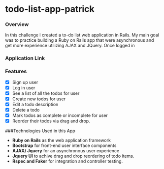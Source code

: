 # todo-list-app-patrick


### Overview

In this challenge I created a to-do list web application in Rails.  My main goal was to practice building a Ruby on Rails app that were asynchronous and get more experience utilizing AJAX and JQuery.  Once logged in

### Application Link


### Features
  - [x] Sign up user
  - [x] Log in user
  - [x] See a list of all the todos for user
  - [x] Create new todos for user
  - [x] Edit a todo description
  - [x] Delete a todo
  - [x] Mark todos as complete or incomplete for user
  - [x] Reorder their todos via drag and drop.

<!-- ### Testing -->
<!-- Tests were created in Rspec for all the requirements listed above.

To run all the rspec tests from the terminal enter the following:

```$ bin/rspec ```

OR for more detailed output of test results use:

```$ bin/rspec --format d ``` -->


###Technologies Used in this App
  - **Ruby on Rails** as the web application framework
  - **Bootstrap** for front-end user interface components
  - **AJAX/ Jquery** for an asynchronous user experience
  - **Jquery UI** to achive drag and drop reordering of todo items.
  - **Rspec and Faker** for integration and controller testing.
